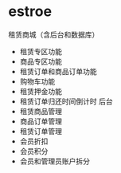 # estroe
租赁商城（含后台和数据库）
* 租赁专区功能
* 商品专区功能
* 租赁订单和商品订单功能
* 购物车功能
* 租赁押金功能
* 租赁订单归还时间倒计时
后台
* 租赁商品管理
* 商品订单管理
* 租赁订单管理
* 会员折扣
* 会员积分
* 会员和管理员账户拆分

